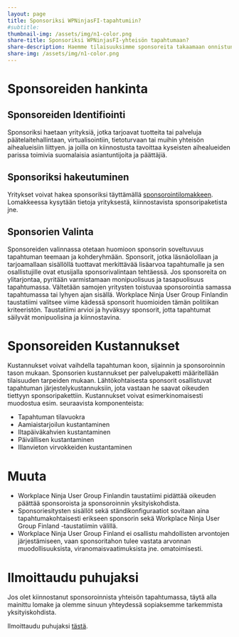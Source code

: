 ```yaml
---
layout: page
title: Sponsoriksi WPNinjasFI-tapahtumiin?
#subtitle: 
thumbnail-img: /assets/img/n1-color.png
share-title: Sponsoriksi WPNinjasFI-yhteisön tapahtumaan?
share-description: Haemme tilaisuuksimme sponsoreita takaamaan onnistuneet puitteet yhteisön jäsenille ja sponsoreille mahdollisuuden verkostoitumiseen. Jos edustamasi organisaatio on kiinnostunut sponsoroinnista, voit ilmaista halukkuutenne tämän sivun kautta.
share-img: /assets/img/n1-color.png
--- 
```

# Sponsoreiden hankinta
## Sponsoreiden Identifiointi
Sponsoriksi haetaan yrityksiä, jotka tarjoavat tuotteita tai palveluja päätelaitehallintaan, virtualisointiin, tietoturvaan tai muihin yhteisön aihealueisiin liittyen. ja joilla on kiinnostusta tavoittaa kyseisten aihealueiden parissa toimivia suomalaisia asiantuntijoita ja päättäjiä.

## Sponsoriksi hakeutuminen
Yritykset voivat hakea sponsoriksi täyttämällä <a href="https://" target="_blank">sponsorointilomakkeen</a>.
Lomakkeessa kysytään tietoja yrityksestä, kiinnostavista sponsoripaketista jne.

## Sponsorien Valinta
Sponsoreiden valinnassa otetaan huomioon sponsorin soveltuvuus tapahtuman teemaan ja kohderyhmään.
Sponsorit, jotka läsnäolollaan ja tarjoamallaan sisällöllä tuottavat merkittävää lisäarvoa tapahtumalle ja sen osallistujille ovat etusijalla sponsorivalintaan tehtäessä.
Jos sponsoreita on ylitarjontaa, pyritään varmistamaan monipuolisuus ja tasapuolisuus tapahtumassa. Vältetään samojen yritysten toistuvaa sponsorointia samassa tapahtumassa tai lyhyen ajan sisällä.
Workplace Ninja User Group Finlandin taustatiimi valitsee viime kädessä sponsorit huomioiden tämän politiikan kriteeristön. Taustatiimi arvioi ja hyväksyy sponsorit, jotta tapahtumat säilyvät monipuolisina ja kiinnostavina.

# Sponsoreiden Kustannukset
Kustannukset voivat vaihdella tapahtuman koon, sijainnin ja sponsoroinnin tason mukaan. Sponsorien kustannukset per palvelupaketti määritellään tilaisuuden tarpeiden mukaan. Lähtökohtaisesta sponsorit osallistuvat tapahtuman järjestelykustannuksiin, jota vastaan he saavat oikeuden tiettyyn sponsoripakettiin.
Kustannukset voivat esimerkinomaisesti muodostua esim. seuraavista komponenteista:
- Tapahtuman tilavuokra
- Aamiaistarjoilun kustantaminen
- Iltapäiväkahvien kustantaminen
- Päivällisen kustantaminen
- Illanvieton virvokkeiden kustantaminen

# Muuta
- Workplace Ninja User Group Finlandin taustatiimi pidättää oikeuden päättää sponsoroista ja sponsoroinnin yksityiskohdista.
- Sponsoriesitysten sisällöt sekä ständikonfiguraatiot sovitaan aina tapahtumakohtaisesti erikseen sponsorin sekä Workplace Ninja User Group Finland -taustatiimin välillä.
- Workplace Ninja User Group Finland ei osallistu mahdollisten arvontojen järjestämiseen, vaan sponsoritahon tulee vastata arvonnan muodollisuuksista, viranomaisvaatimuksista jne. omatoimisesti.

# Ilmoittaudu puhujaksi
Jos olet kiinnostanut sponsoroinnista yhteisön tapahtumassa, täytä alla mainittu lomake ja olemme sinuun yhteydessä sopiaksemme tarkemmista yksityiskohdista.

Ilmoittaudu puhujaksi <a href="https://" target="_blank">tästä</a>.
